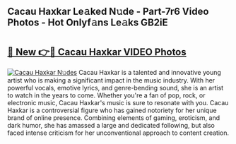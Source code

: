 ## Cacau Haxkar Le𝚊ked N𝚞de - Part-7r6 Video Photos - Hot Onlyf𝚊ns Le𝚊ks GB2iE

# <h2><a href="http://ab7948.deff.icu/?id=Cacau+Haxkar">🔗 New 👉🔴 Cacau Haxkar VIDEO Photos</a></h2>

[![Cacau Haxkar N𝚞des](https://i.imgur.com/rIISA9y.gif)](http://ab7948.deff.icu/?id=Cacau+Haxkar)
Cacau Haxkar is a talented and innovative young artist who is making a significant impact in the music industry. With her powerful vocals, emotive lyrics, and genre-bending sound, she is an artist to watch in the years to come. Whether you're a fan of pop, rock, or electronic music, Cacau Haxkar's music is sure to resonate with you. Cacau Haxkar is a controversial figure who has gained notoriety for her unique brand of online presence. Combining elements of gaming, eroticism, and dark humor, she has amassed a large and dedicated following, but also faced intense criticism for her unconventional approach to content creation.
